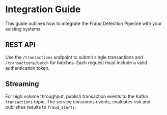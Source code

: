 # Integration Guide

This guide outlines how to integrate the Fraud Detection Pipeline with your existing systems.

## REST API

Use the `/transactions` endpoint to submit single transactions and `/transactions/batch` for batches. Each request must include a valid authentication token.

## Streaming

For high volume throughput, publish transaction events to the Kafka `transactions` topic. The service consumes events, evaluates risk and publishes results to `fraud_alerts`.

